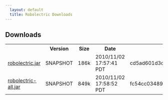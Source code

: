 ```yaml
---
  layout: default
  title: Robolectric Downloads
---
```


## Downloads

<table id="standalone-downloads">
<tr>
  <th></th>
  <th>Version</th>
  <th>Size</th>
  <th>Date</th>
  <th>SHA1</th>
</tr>
<!-- START_DOWNLOADS -->
<tr>
  <td class="link"><a href="downloads/robolectric.jar">robolectric.jar</a></td>
  <td class="version">SNAPSHOT</td>
  <td class="size">186k</td>
  <td class="date">2010/11/02 17:57:41 PDT</td>
  <td class="sha">cd5ad601d3ca10e3e0cbd6dc089baa5fb89b23c1</td>
</tr>
<tr>
  <td class="link"><a href="downloads/robolectric-all.jar">robolectric-all.jar</a></td>
  <td class="version">SNAPSHOT</td>
  <td class="size">849k</td>
  <td class="date">2010/11/02 17:58:52 PDT</td>
  <td class="sha">fc54cc03489ea219a45e0a13575e7e140c5c5295</td>
</tr>
<!-- END_DOWNLOADS -->
</table>